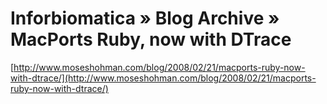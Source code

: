 <!--
id: 37116005
link: http://tumblr.atmos.org/post/37116005/inforbiomatica-blog-archive-macports-ruby-now
slug: inforbiomatica-blog-archive-macports-ruby-now
date: Wed Jun 04 2008 00:56:20 GMT-0700 (PDT)
publish: 2008-06-04
tags: 
title: Inforbiomatica » Blog Archive   » MacPorts Ruby, now with DTrace
-->


Inforbiomatica » Blog Archive   » MacPorts Ruby, now with DTrace
================================================================

[http://www.moseshohman.com/blog/2008/02/21/macports-ruby-now-with-dtrace/](http://www.moseshohman.com/blog/2008/02/21/macports-ruby-now-with-dtrace/)

